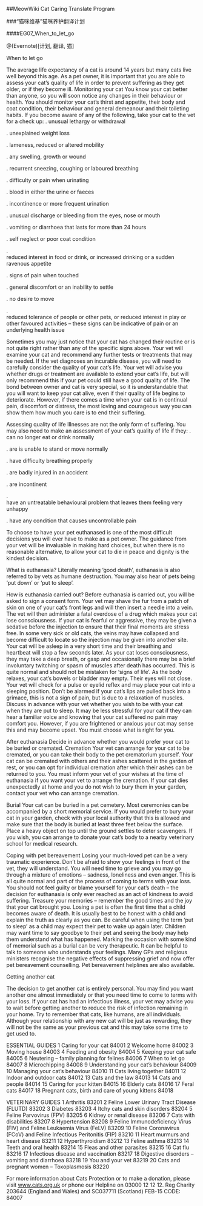 ##MeowWiki Cat Caring Translate Program

###“猫咪维基”猫咪养护翻译计划

####EG07_When_to_let_go

@(Evernote)[计划, 翻译, 猫]

When to let go 


The average life expectancy of a cat is around 14 years but many cats live well beyond this age. As a pet owner, it is important that you are able to assess your cat’s quality of life in order to prevent suffering as they get older, or if they become ill. 
Monitoring your cat 
You know your cat better than anyone, so you will soon notice any changes in their behaviour or health. You should monitor your cat’s thirst and appetite, their body and coat condition, their behaviour and general demeanour and their toileting habits. If you become aware of any of the following, take your cat to the vet for a check up: 
. 
unusual lethargy or withdrawal 

. 
unexplained weight loss 

. 
lameness, reduced or altered mobility 

. 
any swelling, growth or wound 

. 
recurrent sneezing, coughing or laboured breathing 

. 
difficulty or pain when urinating 

. 
blood in either the urine or faeces 

. 
incontinence or more frequent urination 

. 
unusual discharge or bleeding from the eyes, nose or mouth 

. 
vomiting or diarrhoea that lasts for more than 24 hours 

. 
self neglect or poor coat condition 

. 	
reduced interest in food or drink, or increased drinking or a sudden ravenous appetite 

. 
signs of pain when touched 

. 
general discomfort or an inability to settle 

. 
no desire to move 

. 	
reduced tolerance of people or other pets, or reduced interest in play or other favoured activities – these signs can be indicative of pain or an underlying health issue 


Sometimes you may just notice that your cat has changed their routine or is not quite right rather than any of the specific signs above. 
Your vet will examine your cat and recommend any further tests or treatments that may be needed. If the vet diagnoses an incurable disease, you will need to carefully consider the quality of your cat’s life. Your vet will advise you whether drugs or treatment are available to extend your cat’s life, but will only recommend this if your pet could still have a good quality of life. 
The bond between owner and cat is very special, so it is understandable that you will want to keep your cat alive, even if their quality of life begins to deteriorate. However, if there comes a time when your cat is in continual pain, discomfort or distress, the most loving and courageous way you can show them how much you care is to end their suffering. 

Assessing quality of life 
Illnesses are not the only form of suffering. You may also need to make an assessment of your cat’s quality of life if they: 
. 
can no longer eat or drink normally 

. 
are is unable to stand or move normally 

. 
have difficulty breathing properly 

. 
are badly injured in an accident 

. 
are incontinent 

. 	
have an untreatable behavioural problem that leaves them feeling very unhappy 

. 
have any condition that causes uncontrollable pain 


To choose to have your pet euthanased is one of the most difficult decisions you will ever have to make as a pet owner. The guidance from your vet will be invaluable in making hard choices, but when there is no reasonable alternative, to allow your cat to die in peace and dignity is the kindest decision. 

What is euthanasia? 
Literally meaning ‘good death’, euthanasia is also referred to by vets as humane destruction. You may also hear of pets being ‘put down’ or ‘put to sleep’. 

How is euthanasia carried out? 
Before euthanasia is carried out, you will be asked to sign a consent form. Your vet may shave the fur from a patch of skin on one of your cat’s front legs and will then insert a needle into a vein. The vet will then administer a fatal overdose of a drug which makes your cat lose consciousness. If your cat is fearful or aggressive, they may be given a sedative before the injection to ensure that their final moments are stress free. In some very sick or old cats, the veins may have collapsed and become difficult to locate so the injection may be given into another site. 
Your cat will be asleep in a very short time and their breathing and heartbeat will stop a few seconds later. As your cat loses consciousness, they may take a deep breath, or gasp and occasionally there may be a brief involuntary twitching or spasm of muscles after death has occurred. This is quite normal and should not be mistaken for ‘signs of life’. As the body relaxes, your cat’s bowels or bladder may empty. Their eyes will not close. 
Your vet will check for a pulse or eyelid reflex and may place your cat into a sleeping position. Don’t be alarmed if your cat’s lips are pulled back into a grimace, this is not a sign of pain, but is due to a relaxation of muscles. 
Discuss in advance with your vet whether you wish to be with your cat when they are put to sleep. It may be less stressful for your cat if they can hear a familiar voice and knowing that your cat suffered no pain may comfort you. However, if you are frightened or anxious your cat may sense this and may become upset. You must choose what is right for you. 

After euthanasia 
Decide in advance whether you would prefer your cat to be buried or cremated. 
Cremation 
Your vet can arrange for your cat to be cremated, or you can take their body to the pet crematorium yourself. Your cat can be cremated with others and their ashes scattered in the garden of rest, or you can opt for individual cremation after which their ashes can be returned to you. You must inform your vet of your wishes at the time of euthanasia if you want your vet to arrange the cremation. 
If your cat dies unexpectedly at home and you do not wish to bury them in your garden, contact your vet who can arrange cremation. 

Burial 
Your cat can be buried in a pet cemetery. Most ceremonies can be accompanied by a short memorial service. If you would prefer to bury your cat in your garden, check with your local authority that this is allowed and make sure that the body is buried at least three feet below the surface. Place a heavy object on top until the ground settles to deter scavengers. 
If you wish, you can arrange to donate your cat’s body to a nearby veterinary school for medical research. 


Coping with pet bereavement 
Losing your much-loved pet can be a very traumatic experience. Don’t be afraid to show your feelings in front of the vet, they will understand. You will need time to grieve and you may go through a mixture of emotions – sadness, loneliness and even anger. This is all quite normal and part of the process of coming to terms with your loss. You should not feel guilty or blame yourself for your cat’s death – the decision for euthanasia is only ever reached as an act of kindness to avoid suffering. Treasure your memories – remember the good times and the joy that your cat brought you. 
Losing a pet is often the first time that a child becomes aware of death. It is usually best to be honest with a child and explain the truth as clearly as you can. Be careful when using the term ‘put to sleep’ as a child may expect their pet to wake up again later. Children may want time to say goodbye to their pet and seeing the body may help them understand what has happened. Marking the occasion with some kind of memorial such as a burial can be very therapeutic. 
It can be helpful to talk to someone who understands your feelings. Many GPs and religious ministers recognise the negative effects of suppressing grief and now offer pet bereavement counselling. Pet bereavement helplines are also available. 

Getting another cat 

The decision to get another cat is entirely personal. You may find you want another one almost immediately or that you need time to come to terms with your loss. If your cat has had an infectious illness, your vet may advise you to wait before getting another to reduce the risk of infection remaining in your home. 
Try to remember that cats, like humans, are all individuals. Although your relationship with any new cat will be just as rewarding, they will not be the same as your previous cat and this may take some time to get used to. 



ESSENTIAL GUIDES 
1 	Caring for your cat 84001 
2 	Welcome home 84002 
3 	Moving house 84003 
4 	Feeding and obesity 84004 
5 	Keeping your cat safe 84005 
6 	Neutering – family planning for felines 84006 
7 	When to let go 84007 
8 	Microchipping 84008 
9 	Understanding your cat’s behaviour 84009 
10 	Managing your cat’s behaviour 84010 
11 Cats living together 84011 
12 Indoor and outdoor cats 84012 
13 Cats and the law 84013 
14 Cats and people 84014 
15 Caring for your kitten 84015 
16 Elderly cats 84016 
17 Feral cats 84017 
18 	Pregnant cats, birth and care of young kittens 84018 


VETERINARY GUIDES 
1 	Arthritis 83201 
2 	Feline Lower Urinary Tract Disease (FLUTD) 83202 
3 	Diabetes 83203 
4 	Itchy cats and skin disorders 
83204 
5 	Feline Parvovirus (FPV) 83205 
6 	Kidney or renal disease 83206 
7 	Cats with disabilities 83207 
8 	Hypertension 83208 
9 	Feline Immunodeficiency Virus (FIV) and Feline Leukaemia Virus (FeLV) 83209 
10 	Feline Coronavirus (FCoV) and Feline Infectious Peritonitis (FIP) 
83210 
11 	Heart murmurs and heart disease 83211 
12 Hyperthyroidism 83212 
13 Feline asthma 83213 
14 Teeth and oral health 83214 
15 Fleas and other parasites 
83215 
16 Cat flu 83216 
17 	Infectious disease and vaccination 83217 
18 	Digestive disorders – vomiting and diarrhoea 83218 
19 You and your vet 83219 
20 	Cats and pregnant women – Toxoplasmosis 83220 

For more information about Cats Protection or to make a donation, please visit www.cats.org.uk or phone our Helpline on 03000 12 12 12. 
Reg Charity 203644 (England and Wales) and SC037711 (Scotland) FEB-15 CODE: 84007 




